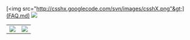 [&lt;img src="http://csshx.googlecode.com/svn/images/csshX.png"&gt;](FAQ.md)
[![](http://csshx.googlecode.com/svn/images/csshX.png)](http://code.google.com/p/csshx/wiki/FAQ)

<table><tr>
<td><a href='http://code.google.com/p/csshx/wiki/FAQ'><img src='http://csshx.googlecode.com/svn/images/csshX.png' /></a></td>
<td><img src='http://csshx.googlecode.com/svn/images/csshX.png' /></td>
</tr></table>
